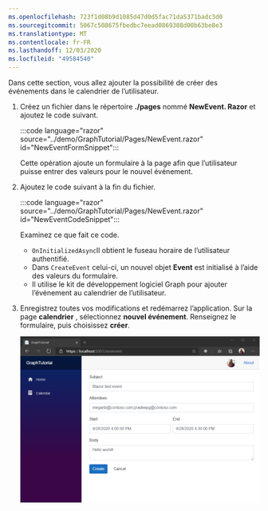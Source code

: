 ```yaml
---
ms.openlocfilehash: 723f1d08b9d1085d47d0d5fac71da5371badc3d0
ms.sourcegitcommit: 5067c508675fbedbc7eead0869308d00b63be8e3
ms.translationtype: MT
ms.contentlocale: fr-FR
ms.lasthandoff: 12/03/2020
ms.locfileid: "49584540"
---
```

<!-- markdownlint-disable MD002 MD041 -->

Dans cette section, vous allez ajouter la possibilité de créer des événements dans le calendrier de l’utilisateur.

1. Créez un fichier dans le répertoire **./pages** nommé **NewEvent. Razor** et ajoutez le code suivant.

    :::code language="razor" source="../demo/GraphTutorial/Pages/NewEvent.razor" id="NewEventFormSnippet":::

    Cette opération ajoute un formulaire à la page afin que l’utilisateur puisse entrer des valeurs pour le nouvel événement.

1. Ajoutez le code suivant à la fin du fichier.

    :::code language="razor" source="../demo/GraphTutorial/Pages/NewEvent.razor" id="NewEventCodeSnippet":::

    Examinez ce que fait ce code.

    - `OnInitializedAsync`Il obtient le fuseau horaire de l’utilisateur authentifié.
    - Dans `CreateEvent` celui-ci, un nouvel objet **Event** est initialisé à l’aide des valeurs du formulaire.
    - Il utilise le kit de développement logiciel Graph pour ajouter l’événement au calendrier de l’utilisateur.

1. Enregistrez toutes vos modifications et redémarrez l’application. Sur la page **calendrier** , sélectionnez **nouvel événement**. Renseignez le formulaire, puis choisissez **créer**.

    ![Capture d’écran du nouveau formulaire d’événement](images/create-event.png)

